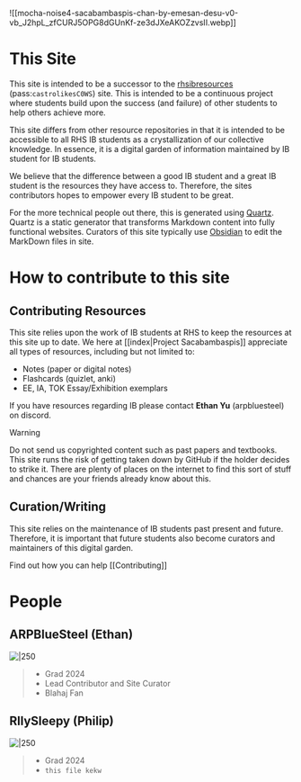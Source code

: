 ![[mocha-noise4-sacabambaspis-chan-by-emesan-desu-v0-vb_J2hpL_zfCURJ5OPG8dGUnKf-ze3dJXeAKOZzvsII.webp]]

# This Site

This site is intended to be a successor to the [rhsibresources](https://rhsibresources.wixsite.com/bettergrind) (pass:`castrolikesC0WS`) site. This is intended to be a continuous project where students build upon the success (and failure) of other students to help others achieve more.

This site differs from other resource repositories in that it is intended to be accessible to all RHS IB students as a crystallization of our collective knowledge. In essence, it is a digital garden of information maintained by IB student for IB students.

We believe that the difference between a good IB student and a great IB student is the resources they have access to. Therefore, the sites contributors hopes to empower every IB student to be great.

For the more technical people out there, this is generated using [Quartz](https://quartz.jzhao.xyz/). Quartz is a static generator that transforms Markdown content into fully functional websites. Curators of this site typically use [Obsidian](https://obsidian.md/) to edit the MarkDown files in site.

# How to contribute to this site

## Contributing Resources

This site relies upon the work of IB students at RHS to keep the resources at this site up to date. We here at [[index|Project Sacabambaspis]] appreciate all types of resources, including but not limited to:

- Notes (paper or digital notes)
- Flashcards (quizlet, anki)
- EE, IA, TOK Essay/Exhibition exemplars

If you have resources regarding IB please contact **Ethan Yu** (arpbluesteel) on discord.

>[!warning]
>Do not send us copyrighted content such as past papers and textbooks. This site runs the risk of getting taken down by GitHub if the holder decides to strike it. There are plenty of places on the internet to find this sort of stuff and chances are your friends already know about this.

## Curation/Writing

This site relies on the maintenance of IB students past present and future. Therefore, it is important that future students also become curators and maintainers of this digital garden.

Find out how you can help [[Contributing]]

# People


## ARPBlueSteel (Ethan)

![|250](https://images-ext-2.discordapp.net/external/aG4FS0IiZxng9PNsnvRBKO0FjmY2pYLDHVlA_jZtK7A/%3Fsize%3D4096/https/cdn.discordapp.com/avatars/379119964851798016/d1a1a3020122a53f010ffc7154202f9b.png?format=webp&quality=lossless)

> - Grad 2024
> - Lead Contributor and Site Curator
> - Blahaj Fan
## RllySleepy (Philip)

![|250](https://images-ext-1.discordapp.net/external/fezhX7ZQV1L6Xu6mHBriZPBbIIhOyxnWLT3eQCaxFTc/%3Fsize%3D4096/https/cdn.discordapp.com/avatars/566357330342445057/f61b7d7920530cf1d8c0132d36951c94.png?format=webp&quality=lossless)

> - Grad 2024
> - `this file kekw`




